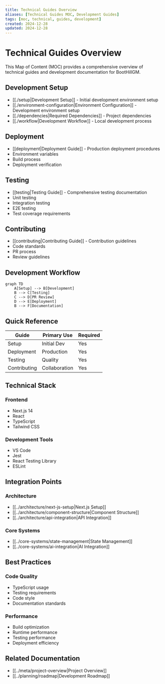 ```yaml
---
title: Technical Guides Overview
aliases: [Technical Guides MOC, Development Guides]
tags: [moc, technical, guides, development]
created: 2024-12-28
updated: 2024-12-28
---
```


# Technical Guides Overview

This Map of Content (MOC) provides a comprehensive overview of technical guides and development documentation for BootHillGM.

## Development Setup
- [[./setup|Development Setup]] - Initial development environment setup
- [[./environment-configuration|Environment Configuration]] - Development environment setup
- [[./dependencies|Required Dependencies]] - Project dependencies
- [[./workflow|Development Workflow]] - Local development process

## Deployment
- [[deployment|Deployment Guide]] - Production deployment procedures
- Environment variables
- Build process
- Deployment verification

## Testing
- [[testing|Testing Guide]] - Comprehensive testing documentation
- Unit testing
- Integration testing
- E2E testing
- Test coverage requirements

## Contributing
- [[contributing|Contributing Guide]] - Contribution guidelines
- Code standards
- PR process
- Review guidelines

## Development Workflow
```mermaid
graph TD
    A[Setup] --> B[Development]
    B --> C[Testing]
    C --> D[PR Review]
    D --> E[Deployment]
    B --> F[Documentation]
```

## Quick Reference
| Guide | Primary Use | Required |
|-------|-------------|-----------|
| Setup | Initial Dev | Yes |
| Deployment | Production | Yes |
| Testing | Quality | Yes |
| Contributing | Collaboration | Yes |

## Technical Stack
### Frontend
- Next.js 14
- React
- TypeScript
- Tailwind CSS

### Development Tools
- VS Code
- Jest
- React Testing Library
- ESLint

## Integration Points
### Architecture
- [[../architecture/next-js-setup|Next.js Setup]]
- [[../architecture/component-structure|Component Structure]]
- [[../architecture/api-integration|API Integration]]

### Core Systems
- [[../core-systems/state-management|State Management]]
- [[../core-systems/ai-integration|AI Integration]]

## Best Practices
### Code Quality
- TypeScript usage
- Testing requirements
- Code style
- Documentation standards

### Performance
- Build optimization
- Runtime performance
- Testing performance
- Deployment efficiency

## Related Documentation
- [[../meta/project-overview|Project Overview]]
- [[../planning/roadmap|Development Roadmap]]

